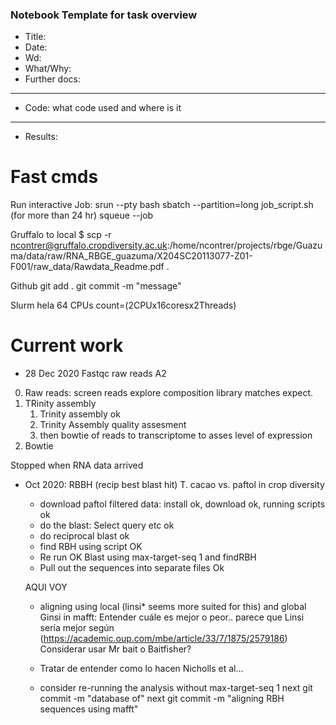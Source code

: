 ### Notebook Template for task overview

- Title:
- Date:
- Wd:
- What/Why:
- Further docs:
--------------------------------------------------------------
- Code: what code used and where is it
--------------------------------------------------------------
- Results:  

# Fast cmds

Run interactive Job:
 srun --pty bash
 sbatch --partition=long job_script.sh (for more than 24 hr)
 squeue --job 

Gruffalo to local
 $ scp -r ncontrer@gruffalo.cropdiversity.ac.uk:/home/ncontrer/projects/rbge/Guazuma/data/raw/RNA_RBGE_guazuma/X204SC20113077-Z01-F001/raw_data/Rawdata_Readme.pdf .

 Github
 git add .
 git commit -m "message"

Slurm
hela 64 CPUs count=(2CPUx16coresx2Threads)

# Current work
- 28 Dec 2020
Fastqc raw reads A2
0. Raw reads: screen reads explore composition library matches expect. 
1. TRinity assembly
	1. Trinity assembly ok
	2. Trinity Assembly quality assesment
	2. then bowtie of reads to transcriptome to asses level of expression
2. Bowtie






Stopped when RNA data arrived
- Oct 2020: RBBH (recip best blast hit) T. cacao vs. paftol in crop diversity
	- download paftol filtered data: install ok, download ok, running scripts ok
	- do the blast: Select query etc ok
	- do reciprocal blast ok
	- find RBH using script OK
	- Re run OK Blast using max-target-seq 1 and findRBH
	- Pull out the sequences into separate files Ok

	AQUI VOY
	
	- aligning using local (linsi* seems more suited for this) and global Ginsi in mafft: Entender cuále es mejor o peor.. parece que Linsi sería mejor según (https://academic.oup.com/mbe/article/33/7/1875/2579186) Considerar usar Mr bait o Baitfisher?

	- Tratar de entender como lo hacen Nicholls et al...

	- consider re-running the analysis without max-target-seq 1
next git commit -m "database of"
next git commit -m "aligning RBH sequences using mafft"
